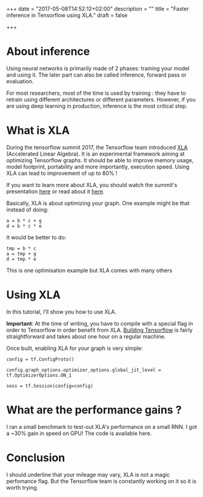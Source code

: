 +++
date = "2017-05-08T14:52:12+02:00"
description = ""
title = "Faster inference in Tensorflow using XLA."
draft = false

+++

# About inference
Using neural networks is primarily made of 2 phases: training your model and using it. The later part can also be called inference, forward pass or evaluation.

For most researchers, most of the time is used by training : they have to retrain using different architectures or different parameters. However, if you are using deep learning in production, inference is the most critical step.

# What is XLA
During the tensorflow summit 2017, the Tensorflow team introduced [XLA](https://www.tensorflow.org/performance/xla/) (Accelerated Linear Algebra). It is an experimental framework aiming at optimizing Tensorflow graphs.
 It should be able to improve memory usage, model footprint, portability and more importantly, execution speed. Using XLA can lead to improvement of up to 80% !

If you want to learn more about XLA, you should watch the summit's presentation
 [here](https://www.youtube.com/watch?v=kAOanJczHA0) or read about it [here](https://www.tensorflow.org/performance/xla/).
 
Basically, XLA is about optimizing your graph. One example might be that instead
of doing:

    a = b * c + g
    d = b * c * e

It would be better to do:

    tmp = b * c
    a = tmp + g
    d = tmp * e
   
This is one optimisation example but XLA comes with many others 

# Using XLA
In this tutorial, I’ll show you how to use XLA.
 
**Important**: At the time of writing, you have to compile with a special flag in order to Tensorflow in order benefit from XLA. [Building Tensorflow](https://www.tensorflow.org/install/install_sources) is fairly straightforward and takes about one hour on a regular machine.

Once built, enabling XLA for your graph is very simple:
   
    config = tf.ConfigProto()
   
    config.graph_options.optimizer_options.global_jit_level = tf.OptimizerOptions.ON_1

    sess = tf.Session(config=config)

# What are the performance gains ?

I ran a small benchmark to test-out XLA's performance on a small RNN. I got a 
~30% gain in speed on GPU! The code is available here. 

# Conclusion
I should underline that your mileage may vary, XLA is not a magic perfomance flag.
But the Tensorflow team is constantly working on it so it is worth trying.

